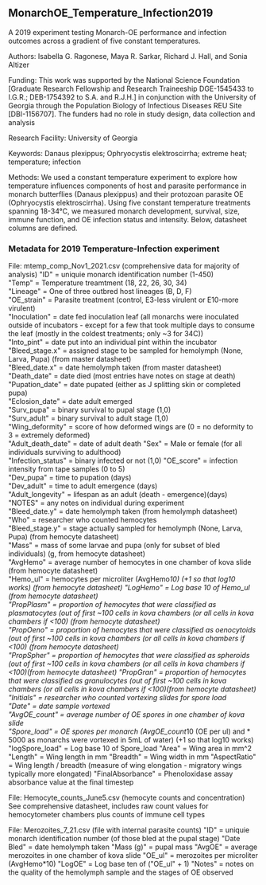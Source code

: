 ## MonarchOE_Temperature_Infection2019
A 2019 experiment testing Monarch-OE performance and infection outcomes across a gradient of five constant temperatures.

Authors: Isabella G. Ragonese, Maya R. Sarkar, Richard J. Hall, and Sonia Altizer

Funding:
This work was supported by the National Science Foundation [Graduate Research Fellowship and Research Traineeship DGE-1545433 to I.G.R.; DEB-1754392 to S.A. and R.J.H.] in conjunction with the University of Georgia through the Population Biology of Infectious Diseases REU Site [DBI-1156707]. The funders had no role in study design, data collection and analysis

Research Facility: University of Georgia

Keywords: Danaus plexippus; Ophryocystis elektroscirrha; extreme heat; temperature; infection

Methods: We used a constant temperature experiment to explore how temperature influences components of host and parasite performance in monarch butterflies (Danaus plexippus) and their protozoan parasite OE (Ophryocystis elektroscirrha). Using five constant temperature treatments spanning 18-34°C, we measured monarch development, survival, size, immune function, and OE infection status and intensity. Below, datasheet columns are defined.

### Metadata for 2019 Temperature-Infection experiment

File: mtemp_comp_Nov1_2021.csv (comprehensive data for majority of analysis)
"ID" = uniquie monarch identification number (1-450)               
"Temp" = Temperature treamtment (18, 22, 26, 30, 34)            
"Lineage" = One of three outbred host lineages (B, D, F)          
"OE_strain" = Parasite treatment (control, E3-less virulent or E10-more virulent)       
"Inoculation" = date fed inoculation leaf (all monarchs were inoculated outside of incubators - except for a few that took         multiple days to consume the leaf (mostly in the coldest treatments; only ~3 for 34C))    
"Into_pint" = date put into an individual pint within the incubator       
"Bleed_stage.x" = assigned stage to be sampled for hemolymph (None, Larva, Pupa) (from master datasheet)  
"Bleed_date.x" = date hemolymph taken (from master datasheet)     
"Death_date" = date died (most entries have notes on stage at death)      
"Pupation_date" = date pupated (either as J splitting skin or completed pupa)  
"Eclosion_date" = date adult emerged   
"Surv_pupa" = binary survival to pupal stage (1,0)       
"Surv_adult" = binary survival to adult stage (1,0)       
"Wing_deformity" = score of how deformed wings are (0 = no deformity to 3 = extremely deformed)  
"Adult_death_date" = date of adult death
"Sex" = Male or female (for all individuals surviving to adulthood)              
"Infection_status" = binary infected or not (1,0) 
"OE_score" = infection intensity from tape samples (0 to 5)       
"Dev_pupa" = time to pupation (days)        
"Dev_adult" = time to adult emergence (days)       
"Adult_longevity" = lifespan as an adult (death - emergence)(days)  
"NOTES" = any notes on individual during experiment           
"Bleed_date.y" = date hemolymph taken (from hemolymph datasheet)     
"Who" = researcher who counted hemocytes             
"Bleed_stage.y" = stage actually sampled for hemolymph (None, Larva, Pupa) (from hemocyte datasheet)    
"Mass" = mass of some larvae and pupa (only for subset of bled individuals) (g, from hemocyte datasheet)            
"AvgHemo" = average number of hemocytes in one chamber of kova slide (from hemocyte datasheet)          
"Hemo_ul" = hemocytes per microliter (AvgHemo*10) (+1 so that log10 works) (from hemocyte datasheet) 
"LogHemo" = Log base 10 of Hemo_ul (from hemocyte datasheet)        
"PropPlasm" = proportion of hemocytes that were classified as plasmatocytes (out of first ~100 cells in kova chambers (or          all cells in kova chambers if <100) (from hemocyte datasheet)      
"PropOeno" = proportion of hemocytes that were classified as oenocytoids (out of first ~100 cells in kova chambers (or all         cells in kova chambers if <100) (from hemocyte datasheet)           
"PropSpher" = proportion of hemocytes that were classified as spheroids (out of first ~100 cells in kova chambers (or all         cells in kova chambers if <100)(from hemocyte datasheet) 
"PropGran" = proportion of hemocytes that were classified as granulocytes (out of first ~100 cells in kova chambers (or all         cells in kova chambers if <100)(from hemocyte datasheet) 
"Initials" = researcher who counted vortexing slides for spore load        
"Date" = date sample vortexed            
"AvgOE_count" =  average number of OE spores in one chamber of kova slide    
"Spore_load" =  OE spores per monarch (AvgOE_count*10 (OE per ul) and * 5000 as monarchs were vortexed in 5mL of water) (+1         so that log10 works)  
"logSpore_load" = Log base 10 of Spore_load
"Area" = Wing area in mm^2
"Length" = Wing length in mm
"Breadth" = Wing width in mm
"AspectRatio" = Wing length / breadth (measure of wing elongation - migratory wings typically more elongated)
"FinalAbsorbance" = Phenoloxidase assay absorbance value at the final timestep

File: Hemocyte_counts_June5.csv (hemocyte counts and concentration)
See comprehensive datasheet, includes raw count values for hemocytometer chambers plus counts of immune cell types


File: Merozoites_7_21.csv (file with internal parasite counts)
"ID" = uniquie monarch identification number (of those bled at the pupal stage)
"Date Bled" = date hemolymph taken
"Mass (g)" = pupal mass
"AvgOE" = average merozoites in one chamber of kova slide
"OE_ul" = merozoites per microliter (AvgHemo*10)
"LogOE" = Log base ten of ("OE_ul" + 1)
"Notes" = notes on the quality of the hemolymph sample and the stages of OE observed


